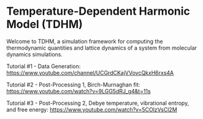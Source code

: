 # Temperature-Dependent Harmonic Model (TDHM)

Welcome to TDHM, a simulation framework for computing the thermodynamic quantities and lattice dynamics of a system from molecular dynamics simulations. 

Tutorial #1 - Data Generation: https://www.youtube.com/channel/UCGrdCKajVVovcQkxH6rxs4A

Tutorial #2 - Post-Processing 1, Birch-Murnaghan fit: https://www.youtube.com/watch?v=9LGG5dRJ_g4&t=11s

Tutorial #3 - Post-Processing 2, Debye temperature, vibrational entropy, and free energy: https://www.youtube.com/watch?v=5COlzVsCl2M
